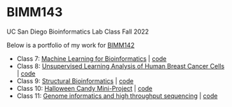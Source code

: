 # BIMM143
UC San Diego Bioinformatics Lab Class Fall 2022

Below is a portfolio of my work for [BIMM142](https://bioboot.github.io/bimm143_F22/)

- Class 7: [Machine Learning for Bioinformatics](https://github.com/airamesh/BIMM143/tree/main/class07) | [code](https://github.com/airamesh/BIMM143/blob/main/class07/class07.pdf)
- Class 8: [Unsupervised Learning Analysis of Human Breast Cancer Cells](https://github.com/airamesh/BIMM143/tree/main/class08) | [code](https://github.com/airamesh/BIMM143/blob/main/class08/class08.pdf)
- Class 9: [Structural Bioinformatics](https://github.com/airamesh/BIMM143/tree/main/class09) | [code](https://github.com/airamesh/BIMM143/blob/main/class09/class09.pdf)
- Class 10: [Halloween Candy Mini-Project](https://github.com/airamesh/BIMM143/tree/main/class10) | [code](https://github.com/airamesh/BIMM143/blob/main/class10/class10.md)
- Class 11: [Genome informatics and high throughput sequencing](https://github.com/airamesh/BIMM143/tree/main/class11) | [code](https://github.com/airamesh/BIMM143/blob/main/class11/class11.pdf)

